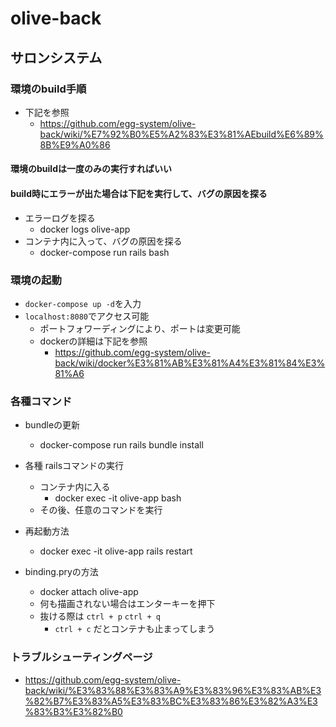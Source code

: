 # olive-back
## サロンシステム
### 環境のbuild手順
- 下記を参照
   - https://github.com/egg-system/olive-back/wiki/%E7%92%B0%E5%A2%83%E3%81%AEbuild%E6%89%8B%E9%A0%86
#### 環境のbuildは一度のみの実行すればいい
#### build時にエラーが出た場合は下記を実行して、バグの原因を探る
- エラーログを探る
    - docker logs olive-app
- コンテナ内に入って、バグの原因を探る
    - docker-compose run rails bash

### 環境の起動
- `docker-compose up -d`を入力
- `localhost:8080`でアクセス可能
  - ポートフォワーディングにより、ポートは変更可能
  - dockerの詳細は下記を参照
    - https://github.com/egg-system/olive-back/wiki/docker%E3%81%AB%E3%81%A4%E3%81%84%E3%81%A6

### 各種コマンド
- bundleの更新
   - docker-compose run rails bundle install

- 各種 railsコマンドの実行
   - コンテナ内に入る
      - docker exec -it olive-app bash
   - その後、任意のコマンドを実行

- 再起動方法
   - docker exec -it olive-app rails restart

- binding.pryの方法
   - docker attach olive-app
   - 何も描画されない場合はエンターキーを押下
   - 抜ける際は `ctrl + p` `ctrl + q`
      - `ctrl + c` だとコンテナも止まってしまう

### トラブルシューティングページ
- https://github.com/egg-system/olive-back/wiki/%E3%83%88%E3%83%A9%E3%83%96%E3%83%AB%E3%82%B7%E3%83%A5%E3%83%BC%E3%83%86%E3%82%A3%E3%83%B3%E3%82%B0
